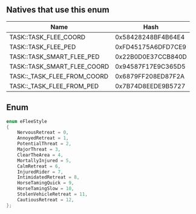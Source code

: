 ## Natives that use this enum
| Name                            | Hash               |
|---------------------------------|--------------------|
| TASK::TASK\_FLEE\_COORD         | 0x58428248BF4B64E4 |
| TASK::TASK\_FLEE\_PED           | 0xFD45175A6DFD7CE9 |
| TASK::TASK\_SMART\_FLEE\_PED    | 0x22B0D0E37CCB840D |
| TASK::TASK\_SMART\_FLEE\_COORD  | 0x94587F17E9C365D5 |
| TASK::\_TASK\_FLEE\_FROM\_COORD | 0x6879FF208ED87F2A |
| TASK::\_TASK\_FLEE\_FROM\_PED   | 0x7B74D8EEDE9B5727 |
## Enum
```cpp
enum eFleeStyle
{
	NervousRetreat = 0,
	AnnoyedRetreat = 1,
	PotentialThreat = 2,
	MajorThreat = 3,
	ClearTheArea = 4,
	MortallyInjured = 5,
	CalmRetreat = 6,
	InjuredRider = 7,
	IntimidatedRetreat = 8,
	HorseTamingQuick = 9,
	HorseTamingSlow = 10,
	StolenVehicleRetreat = 11,
	CautiousRetreat = 12,
};
```